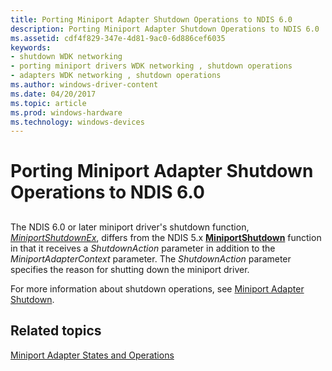 ```yaml
---
title: Porting Miniport Adapter Shutdown Operations to NDIS 6.0
description: Porting Miniport Adapter Shutdown Operations to NDIS 6.0
ms.assetid: cdf4f829-347e-4d81-9ac0-6d886cef6035
keywords:
- shutdown WDK networking
- porting miniport drivers WDK networking , shutdown operations
- adapters WDK networking , shutdown operations
ms.author: windows-driver-content
ms.date: 04/20/2017
ms.topic: article
ms.prod: windows-hardware
ms.technology: windows-devices
---
```


# Porting Miniport Adapter Shutdown Operations to NDIS 6.0


## <a href="" id="ddk-porting-miniport-adapter-shutdown-operations-to-ndis-6-0-ng"></a>


The NDIS 6.0 or later miniport driver's shutdown function, [*MiniportShutdownEx*](https://msdn.microsoft.com/library/windows/hardware/ff559449), differs from the NDIS 5.x [**MiniportShutdown**](https://msdn.microsoft.com/library/windows/hardware/ff550533) function in that it receives a *ShutdownAction* parameter in addition to the *MiniportAdapterContext* parameter. The *ShutdownAction* parameter specifies the reason for shutting down the miniport driver.

For more information about shutdown operations, see [Miniport Adapter Shutdown](miniport-adapter-shutdown.md).

## Related topics


[Miniport Adapter States and Operations](miniport-adapter-states-and-operations.md)

 

 






